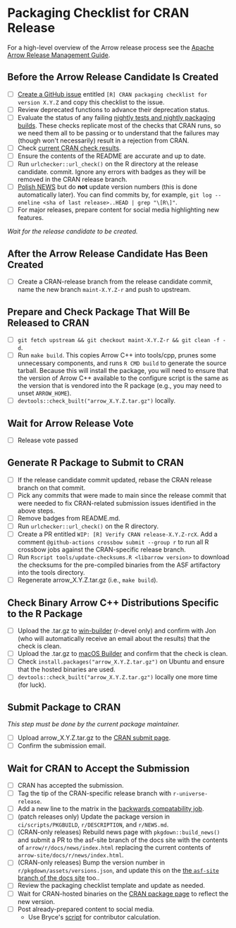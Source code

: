 
<!---
  Licensed to the Apache Software Foundation (ASF) under one
  or more contributor license agreements.  See the NOTICE file
  distributed with this work for additional information
  regarding copyright ownership.  The ASF licenses this file
  to you under the Apache License, Version 2.0 (the
  "License"); you may not use this file except in compliance
  with the License.  You may obtain a copy of the License at

    http://www.apache.org/licenses/LICENSE-2.0

  Unless required by applicable law or agreed to in writing,
  software distributed under the License is distributed on an
  "AS IS" BASIS, WITHOUT WARRANTIES OR CONDITIONS OF ANY
  KIND, either express or implied.  See the License for the
  specific language governing permissions and limitations
  under the License.
-->

# Packaging Checklist for CRAN Release

For a high-level overview of the Arrow release process see the [Apache Arrow Release Management Guide](https://arrow.apache.org/docs/developers/release.html#post-release-tasks).

## Before the Arrow Release Candidate Is Created

- [ ] [Create a GitHub issue](https://github.com/apache/arrow/issues/new/) entitled `[R] CRAN packaging checklist for version X.Y.Z` and copy this checklist to the issue.
- [ ] Review deprecated functions to advance their deprecation status.
- [ ] Evaluate the status of any failing [nightly tests and nightly packaging builds](http://crossbow.voltrondata.com). These checks replicate most of the checks that CRAN runs, so we need them all to be passing or to understand that the failures may (though won't necessarily) result in a rejection from CRAN.
- [ ] Check [current CRAN check results](https://cran.rstudio.org/web/checks/check_results_arrow.html).
- [ ] Ensure the contents of the README are accurate and up to date.
- [ ] Run `urlchecker::url_check()` on the R directory at the release candidate.
  commit. Ignore any errors with badges as they will be removed in the CRAN release branch.
- [ ] [Polish NEWS](https://style.tidyverse.org/news.html#news-release) but do **not** update version numbers (this is done automatically later). You can find commits by, for example, `git log --oneline <sha of last release>..HEAD | grep "\[R\]"`.
- [ ] For major releases, prepare content for social media highlighting new features.

_Wait for the release candidate to be created._

## After the Arrow Release Candidate Has Been Created

- [ ] Create a CRAN-release branch from the release candidate commit, name the new branch `maint-X.Y.Z-r` and push to upstream.

## Prepare and Check Package That Will Be Released to CRAN

- [ ] `git fetch upstream && git checkout maint-X.Y.Z-r && git clean -f -d`.
- [ ] Run `make build`. This copies Arrow C++ into tools/cpp, prunes some unnecessary components, and runs `R CMD build` to generate the source tarball. Because this will install the package, you will need to ensure that the version of Arrow C++ available to the configure script is the same as the version that is vendored into the R package (e.g., you may need to unset `ARROW_HOME`).
- [ ] `devtools::check_built("arrow_X.Y.Z.tar.gz")` locally.

## Wait for Arrow Release Vote

- [ ] Release vote passed

## Generate R Package to Submit to CRAN

- [ ] If the release candidate commit updated, rebase the CRAN release branch on that commit.
- [ ] Pick any commits that were made to main since the release commit that were needed to fix CRAN-related submission issues identified in the above steps.
- [ ] Remove badges from README.md.
- [ ] Run `urlchecker::url_check()` on the R directory.
- [ ] Create a PR entitled `WIP: [R] Verify CRAN release-X.Y.Z-rcX`. Add a comment `@github-actions crossbow submit --group r` to run all R crossbow jobs against the CRAN-specific release branch.
- [ ] Run `Rscript tools/update-checksums.R <libarrow version>` to download the checksums for the pre-compiled binaries from the ASF artifactory into the tools directory.
- [ ] Regenerate arrow_X.Y.Z.tar.gz (i.e., `make build`).

## Check Binary Arrow C++ Distributions Specific to the R Package

- [ ] Upload the .tar.gz to [win-builder](https://win-builder.r-project.org/upload.aspx) (r-devel only) and confirm with Jon (who will automatically receive an email about the results) that the check is clean.
- [ ] Upload the .tar.gz to [macOS Builder](https://mac.r-project.org/macbuilder/submit.html) and confirm that the check is clean.
- [ ] Check `install.packages("arrow_X.Y.Z.tar.gz")` on Ubuntu and ensure that the hosted binaries are used.
- [ ] `devtools::check_built("arrow_X.Y.Z.tar.gz")` locally one more time (for luck).

## Submit Package to CRAN

_This step must be done by the current package maintainer._

- [ ] Upload arrow_X.Y.Z.tar.gz to the [CRAN submit page](https://xmpalantir.wu.ac.at/cransubmit/).
- [ ] Confirm the submission email.

## Wait for CRAN to Accept the Submission

- [ ] CRAN has accepted the submission.
- [ ] Tag the tip of the CRAN-specific release branch with `r-universe-release`.
- [ ] Add a new line to the matrix in the [backwards compatability job](https://github.com/apache/arrow/blob/main/dev/tasks/r/github.linux.arrow.version.back.compat.yml).
- [ ] (patch releases only) Update the package version in `ci/scripts/PKGBUILD`, `r/DESCRIPTION`, and `r/NEWS.md`.
- [ ] (CRAN-only releases) Rebuild news page with `pkgdown::build_news()` and submit a PR to the asf-site branch of the docs site with the contents of `arrow/r/docs/news/index.html` replacing the current contents of `arrow-site/docs/r/news/index.html`.
- [ ] (CRAN-only releases) Bump the version number in `r/pkgdown/assets/versions.json`, and update this on the [the `asf-site` branch of the docs site](https://github.com/apache/arrow-site) too..
- [ ] Review the packaging checklist template and update as needed.
- [ ] Wait for CRAN-hosted binaries on the [CRAN package page](https://cran.r-project.org/package=arrow) to reflect the new version.
- [ ] Post already-prepared content to social media.
  - Use Bryce's [script](https://gist.githubusercontent.com/amoeba/4e26c064d1a0d0227cd8c2260cf0072a/raw/bc0d983152bdde4820de9074d4caee9986624bc5/new_contributors.R) for contributor calculation.
